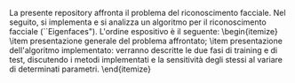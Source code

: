 La presente repository affronta il problema del riconoscimento facciale. Nel seguito, si implementa e si analizza un algoritmo per il riconoscimento facciale (``Eigenfaces"). L'ordine espositivo è il seguente:
\begin{itemize}
    \item presentazione generale del problema affrontato;
    \item presentazione dell'algoritmo implementato: verranno descritte le due fasi di training e di test, discutendo i metodi implementati e la sensitività degli stessi al variare di determinati parametri.
\end{itemize}
